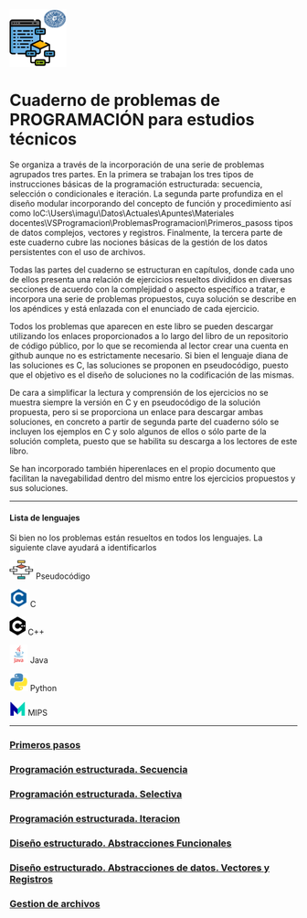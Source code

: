 
<link rel="stylesheet" type="text/css" href="estilo.css" media="screen" />
<img src="ualprog.png" width="100">

# **Cuaderno de problemas de PROGRAMACIÓN para estudios técnicos**



Se organiza a través de la incorporación de una serie de problemas agrupados tres partes. En la primera se trabajan los tres tipos de instrucciones básicas de la programación estructurada: secuencia, selección o condicionales e iteración. La segunda parte profundiza en el diseño modular incorporando del concepto de función y procedimiento así como loC:\Users\imagu\Datos\Actuales\Apuntes\Materiales docentes\VSProgramacion\ProblemasProgramacion\Primeros_pasoss tipos de datos complejos, vectores y registros. Finalmente, la tercera parte de este cuaderno cubre las nociones básicas de la gestión de los datos persistentes con el uso de archivos.

Todas las partes del cuaderno se estructuran en capítulos, donde cada uno de ellos presenta una relación de ejercicios resueltos divididos en diversas secciones de acuerdo con la complejidad o aspecto específico a tratar, e incorpora una serie de problemas propuestos, cuya solución se describe en los apéndices y está enlazada con el enunciado de cada ejercicio.

Todos los problemas que aparecen en este libro se pueden descargar utilizando los enlaces  proporcionados a lo largo del libro de un repositorio de código público, por lo que se recomienda al lector crear una cuenta en github aunque no es estrictamente necesario. Si bien el lenguaje diana de las soluciones es C, las soluciones se proponen en pseudocódigo, puesto que el objetivo es el diseño de soluciones no la codificación de las mismas.

De cara a simplificar la lectura y comprensión de los ejercicios no se muestra siempre la versión en C y en pseudocódigo de la solución propuesta, pero si se proporciona un enlace para descargar ambas soluciones, en concreto a partir de segunda parte del cuaderno sólo se incluyen los ejemplos en C y solo algunos de ellos o sólo parte de la solución completa, puesto que se habilita su descarga a los lectores de este libro.

Se han incorporado también hiperenlaces en el propio documento que facilitan la navegabilidad dentro del mismo entre los ejercicios propuestos y sus soluciones.

__________________

#### Lista de lenguajes
Si bien no  los problemas están resueltos en todos los lenguajes. La siguiente clave ayudará a identificarlos



<img src="iconos/pseudo.png"> Pseudocódigo

<img src="iconos/c.png"> C

<img src="iconos/cplus.png"> C++

<img src="./iconos/java.png"> Java

<img src="./iconos/python.png"> Python

<img src="./iconos/mip.png"> MIPS

___

### [Primeros pasos ][Primeros_pasos]
### [Programación estructurada. Secuencia ][Secuencia]
### [Programación estructurada. Selectiva ][Selectiva]
### [Programación estructurada. Iteracion ][Iteracion]
### [Diseño estructurado. Abstracciones Funcionales ][Modulos]
### [Diseño estructurado. Abstracciones de datos. Vectores y Registros ][VecReg]
### [Gestion de archivos][Archivos]

 [Primeros_pasos]: primerospasos.md
 [Secuencia]: secuencia.md
 [Selectiva]: selectiva.md
 [Iteracion]: iterativa.md
 [Modulos]: modulos.md
 [VecReg]: vecreg.md
 [Archivos]: archivos.md

